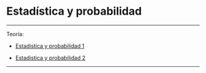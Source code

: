# Estadística y probabilidad

---

Teoría:

- [Estadistica y probabilidad 1](https://github.com/eugenia1984/UTN-FRSR-Programacion/tree/main/01_year/01_semester/matematica1/estadistica_y_probabilidad/estadistica_descriptiva1.pdf)

- [Estadistica y probabilidad 2](https://github.com/eugenia1984/UTN-FRSR-Programacion/tree/main/01_year/01_semester/matematica1/estadistica_y_probabilidad/estadistica_descriptiva2.pdf)

---
